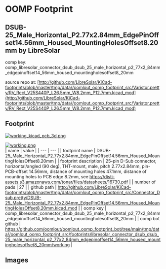 # OOMP Footprint  
## DSUB-25_Male_Horizontal_P2.77x2.84mm_EdgePinOffset14.56mm_Housed_MountingHolesOffset8.20mm  by LibreSolar  
  
oomp key: oomp_libresolar_connector_dsub_dsub_25_male_horizontal_p2_77x2_84mm_edgepinoffset14_56mm_housed_mountingholesoffset8_20mm  
  
source repo at: [http://github.com/LibreSolar/KiCad-footprints/blob/master/tmp/data//oomlout_oomp_footprint_src/Varistor.pretty/RV_Rect_V25S440P_L26.5mm_W8.2mm_P12.7mm.kicad_mod](http://github.com/LibreSolar/KiCad-footprints/blob/master/tmp/data//oomlout_oomp_footprint_src/Varistor.pretty/RV_Rect_V25S440P_L26.5mm_W8.2mm_P12.7mm.kicad_mod)  
## Footprint  
  
[![working_kicad_pcb_3d.png](working_kicad_pcb_3d_600.png)](working_kicad_pcb_3d.png)  
  
[![working.png](working_600.png)](working.png)  
| name | value | 
| --- | --- | 
| footprint name | DSUB-25_Male_Horizontal_P2.77x2.84mm_EdgePinOffset14.56mm_Housed_MountingHolesOffset8.20mm | 
| footprint description | 25-pin D-Sub connector, horizontal/angled (90 deg), THT-mount, male, pitch 2.77x2.84mm, pin-PCB-offset 14.56mm, distance of mounting holes 47.1mm, distance of mounting holes to PCB edge 8.2mm, see https://disti-assets.s3.amazonaws.com/tonar/files/datasheets/16730.pdf | 
| number of pads | 27 | 
| github path | http://github.com/LibreSolar/KiCad-footprints/blob/master/tmp/data//oomlout_oomp_footprint_src/Connector_Dsub.pretty/DSUB-25_Male_Horizontal_P2.77x2.84mm_EdgePinOffset14.56mm_Housed_MountingHolesOffset8.20mm.kicad_mod | 
| oomp key | oomp_libresolar_connector_dsub_dsub_25_male_horizontal_p2_77x2_84mm_edgepinoffset14_56mm_housed_mountingholesoffset8_20mm | 
| oomp bot github | https://github.com/oomlout/oomlout_oomp_footprint_bot/tree/main/tmp/data//oomlout_oomp_footprint_src/footprints/libresolar_connector_dsub_dsub_25_male_horizontal_p2_77x2_84mm_edgepinoffset14_56mm_housed_mountingholesoffset8_20mm/working | 
## Images  
